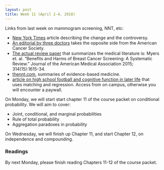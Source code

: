```yaml
---
layout: post
title: Week 11 (April 2-4, 2018)
---
```


Links from last week on mammogram screening, NNT, etc: 
- [New York Times](https://www.nytimes.com/2015/10/21/health/breast-cancer-screening-guidelines.html) article describing the change and the controversy.    
- [An editorial by three doctors](https://www.nytimes.com/2015/10/29/opinion/why-the-annual-mammogram-matters.html) takes the opposite side from the American Cancer Society.  
- [The actual review paper](https://www.ncbi.nlm.nih.gov/pubmed/26501537) that summarizes the medical literature is: Myers et. al. “Benefits and Harms of Breast Cancer Screening: A Systematic Review.” Journal of the American Medical Association 2015; 314(15):1615-34.  
- [thennt.com](http://www.thennt.com/), summaries of evidence-based medicine.  
- [article on high school football and cognitive function in later life](https://jamanetwork.com/journals/jamaneurology/article-abstract/2635831?redirect=true) that uses matching and regression.  Access from on campus, otherwise you will encounter a paywall.  

On Monday, we will start start chapter 11 of the course packet on conditional probability.  We will aim to cover:  
-  Joint, conditional, and marginal probabilities  
-  Rule of total probability   
-  Aggregation paradoxes in probability   

On Wednesday, we will finish up Chapter 11, and start Chapter 12, on independence and compounding.  


### Readings

By next Monday, please finish reading Chapters 11-12 of the course packet.   






